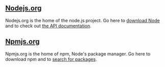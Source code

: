 ## [Nodejs.org](http://nodejs.org)

Nodejs.org is the home of the node.js project. Go here to [download Node](http://nodejs.org/#download) and to check out [the API documentation](http://nodejs.org/docs/v0.4.11/api/).

## [Npmjs.org](http://npmjs.org)

Npmjs.org is the home of npm, Node's package manager. Go here to download npm and to [search for packages](http://search.npmjs.org).
